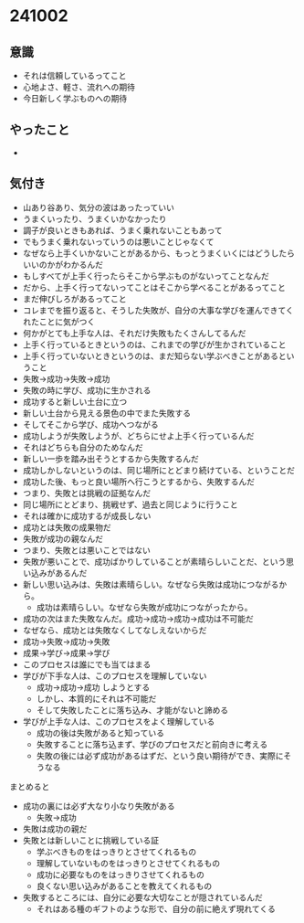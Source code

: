 # 241002

## 意識

- それは信頼しているってこと
- 心地よさ、軽さ、流れへの期待
- 今日新しく学ぶものへの期待

## やったこと

- 

## 気付き

- 山あり谷あり、気分の波はあったっていい
- うまくいったり、うまくいかなかったり
- 調子が良いときもあれば、うまく乗れないこともあって
- でもうまく乗れないっていうのは悪いことじゃなくて
- なぜなら上手くいかないことがあるから、もっとうまくいくにはどうしたらいいのかがわかるんだ
- もしすべてが上手く行ったらそこから学ぶものがないってことなんだ
- だから、上手く行ってないってことはそこから学べることがあるってこと
- まだ伸びしろがあるってこと
- コレまでを振り返ると、そうした失敗が、自分の大事な学びを運んできてくれたことに気がつく
- 何かがとても上手な人は、それだけ失敗もたくさんしてるんだ
- 上手く行っているときというのは、これまでの学びが生かされていること
- 上手く行っていないときというのは、まだ知らない学ぶべきことがあるということ
- 失敗→成功→失敗→成功
- 失敗の時に学び、成功に生かされる
- 成功すると新しい土台に立つ
- 新しい土台から見える景色の中でまた失敗する
- そしてそこから学び、成功へつながる
- 成功しようが失敗しようが、どちらにせよ上手く行っているんだ
- それはどちらも自分のためなんだ
- 新しい一歩を踏み出そうとするから失敗するんだ
- 成功しかしないというのは、同じ場所にとどまり続けている、ということだ
- 成功した後、もっと良い場所へ行こうとするから、失敗するんだ
- つまり、失敗とは挑戦の証拠なんだ
- 同じ場所にとどまり、挑戦せず、過去と同じように行うこと
- それは確かに成功するが成長しない
- 成功とは失敗の成果物だ
- 失敗が成功の親なんだ
- つまり、失敗とは悪いことではない
- 失敗が悪いことで、成功ばかりしていることが素晴らしいことだ、という思い込みがあるんだ
- 新しい思い込みは、失敗は素晴らしい。なぜなら失敗は成功につながるから。
  - 成功は素晴らしい。なぜなら失敗が成功につながったから。
- 成功の次はまた失敗なんだ。成功→成功→成功→成功は不可能だ
- なぜなら、成功とは失敗なくしてなしえないからだ
- 成功→失敗→成功→失敗
- 成果→学び→成果→学び
- このプロセスは誰にでも当てはまる
- 学びが下手な人は、このプロセスを理解していない
  - 成功→成功→成功 しようとする
  - しかし、本質的にそれは不可能だ
  - そして失敗したことに落ち込み、才能がないと諦める
- 学びが上手な人は、このプロセスをよく理解している
  - 成功の後は失敗があると知っている
  - 失敗することに落ち込まず、学びのプロセスだと前向きに考える
  - 失敗の後には必ず成功があるはずだ、という良い期待ができ、実際にそうなる

まとめると

- 成功の裏には必ず大なり小なり失敗がある
  - 失敗→成功
- 失敗は成功の親だ
- 失敗とは新しいことに挑戦している証
  - 学ぶべきものをはっきりとさせてくれるもの
  - 理解していないものをはっきりとさせてくれるもの
  - 成功に必要なものをはっきりさせてくれるもの
  - 良くない思い込みがあることを教えてくれるもの
- 失敗するところには、自分に必要な大切なことが隠されているんだ
  - それはある種のギフトのような形で、自分の前に絶えず現れてくる

